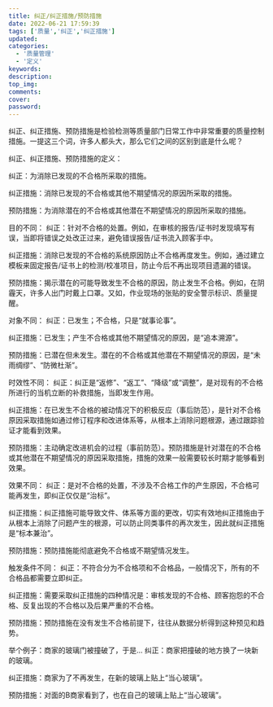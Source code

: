 ```yaml
---
title: 纠正/纠正措施/预防措施
date: 2022-06-21 17:59:39
tags: ['质量','纠正','纠正措施']
updated:
categories:
  - '质量管理'
  - '定义'
keywords:
description:
top_img:
comments:
cover:
password:
---
```

纠正、纠正措施、预防措施是检验检测等质量部门日常工作中非常重要的质量控制措施。一提这三个词，许多人都头大，那么它们之间的区别到底是什么呢？

纠正、纠正措施、预防措施的定义：

纠正：为消除已发现的不合格所采取的措施。

纠正措施：消除已发现的不合格或其他不期望情况的原因所采取的措施。

预防措施：为消除潜在的不合格或其他潜在不期望情况的原因所采取的措施。

目的不同：
纠正：针对不合格的处置。例如，在审核的报告/证书时发现填写有误，当即将错误之处改正过来，避免错误报告/证书流入顾客手中。

纠正措施：消除已发现的不合格的系统原因防止不合格再度发生。例如，通过建立模板来固定报告/证书上的检测/校准项目，防止今后不再出现项目遗漏的错误。

预防措施：揭示潜在的可能导致发生不合格的原因，防止发生不合格。例如，在阴霾天，许多人出门时戴上口罩。又如，作业现场的张贴的安全警示标识、质量提醒。

对象不同：
纠正：已发生；不合格，只是“就事论事”。

纠正措施：已发生；产生不合格或其他不期望情况的原因，是“追本溯源”。

预防措施：已潜在但未发生。潜在的不合格或其他潜在不期望情况的原因，是“未雨绸缪”、“防微杜渐”。

时效性不同：
纠正：纠正是“返修”、“返工”、“降级”或“调整”，是对现有的不合格所进行的当机立断的补救措施，当即发生作用。

纠正措施：在已发生不合格的被动情况下的积极反应（事后防范），是针对不合格原因采取措施如通过修订程序和改进体系等，从根本上消除问题根源，通过跟踪验证才能看到效果。

预防措施：主动确定改进机会的过程（事前防范）。预防措施是针对潜在的不合格或其他潜在不期望情况的原因采取措施，措施的效果一般需要较长时期才能够看到效果。

效果不同：
纠正：是对不合格的处置，不涉及不合格工作的产生原因，不合格可能再发生，即纠正仅仅是“治标”。

纠正措施：纠正措施可能导致文件、体系等方面的更改，切实有效地纠正措施由于从根本上消除了问题产生的根源，可以防止同类事件的再次发生，因此就纠正措施是“标本兼治”。

预防措施：预防措施能彻底避免不合格或不期望情况发生。

触发条件不同：
纠正：不符合分为不合格项和不合格品，一般情况下，所有的不合格品都需要立即纠正。

纠正措施：需要采取纠正措施的四种情况是：审核发现的不合格、顾客抱怨的不合格、反复出现的不合格以及后果严重的不合格。

预防措施：预防措施在没有发生不合格前提下，往往从数据分析得到这种预见和趋势。

举个例子：商家的玻璃门被撞破了，于是...
纠正：商家把撞破的地方换了一块新的玻璃。

纠正措施：商家为了不再发生，在新的玻璃上贴上“当心玻璃”。

预防措施：对面的B商家看到了，也在自己的玻璃上贴上“当心玻璃”。